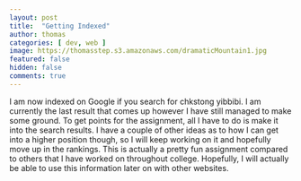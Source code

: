 ```yaml
---
layout: post
title:  "Getting Indexed"
author: thomas
categories: [ dev, web ]
image: https://thomasstep.s3.amazonaws.com/dramaticMountain1.jpg
featured: false
hidden: false
comments: true
---
```

I am now indexed on Google if you search for chkstong yibbibi. I am currently the last result that comes up however I have still managed to make some ground. To get points for the assignment, all I have to do is make it into the search results.
I have a couple of other ideas as to how I can get into a higher position though, so I will keep working on it and hopefully move up in the rankings. This is actually a pretty fun assignment compared to others that I have worked on throughout college. Hopefully, I will actually be able to use this information later on with other websites.

